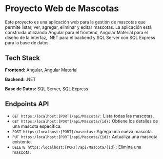 
# Proyecto Web de Mascotas
Este proyecto es una aplicación web para la gestión de mascotas que permite listar, ver, agregar, eliminar y editar mascotas. La aplicación está construida utilizando Angular para el frontend, Angular Material para el diseño de la interfaz, .NET para el backend y SQL Server con SQL Express para la base de datos.


## Tech Stack

**Frontend:** Angular, Angular Material

**Backend:** .NET

**Base de Datos:** SQL Server, SQL Express

## Endpoints API

- `GET https:/localhost:[PORT]/api/Mascota/:` Lista todas las mascotas.
- `GET https:/localhost:[PORT]/api/Mascota/{id}:` Obtiene los detalles de una mascota específica.
- `POST https:/localhost:[PORT]/mascotas:` Agrega una nueva mascota.
- `PUT https:/localhost:[PORT]/api/Mascota/{id}:` Actualiza una mascota existente.
- `DELETE https:/localhost:[PORT]/api/Mascota/{id}:` Elimina una mascota.


